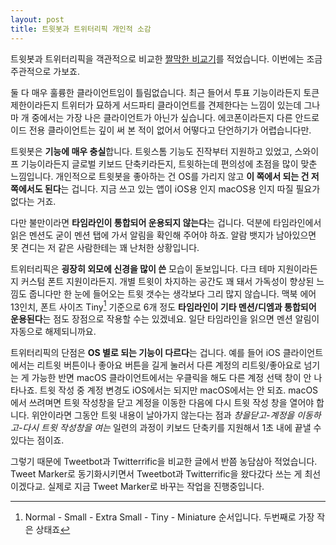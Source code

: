 ```yaml
---
layout: post
title: 트윗봇과 트위터리픽 개인적 소감
---
```


트윗봇과 트위터리픽을 객관적으로 비교한 [짤막한 비교기](https://canor.cf/2017/12/30/Tweetbot과-Twitterrific/)를 적었습니다. 이번에는 조금 주관적으로 가보죠.

둘 다 매우 훌륭한 클라이언트임이 틀림없습니다. 최근 들어서 투표 기능이라든지 토큰 제한이라든지 트위터가 묘하게 서드파티 클라이언트를 견제한다는 느낌이 있는데 그나마 개 중에서는 가장 나은 클라이언트가 아닌가 싶습니다. 에코폰이라든지 다른 안드로이드 전용 클라이언트는 깊이 써 본 적이 없어서 어떻다고 단언하기가 어렵습니다만.

트윗봇은 **기능에 매우 충실**합니다. 트윗스톰 기능도 진작부터 지원하고 있었고, 스와이프 기능이라든지 글로벌 키보드 단축키라든지, 트윗하는데 편의성에 초점을 많이 맞춘 느낌입니다. 개인적으로 트윗봇을 좋아하는 건 OS를 가리지 않고 **이 쪽에서 되는 건 저 쪽에서도 된다**는 겁니다. 지금 쓰고 있는 앱이 iOS용 인지 macOS용 인지 따질 필요가 없다는 거죠.

다만 불만이라면 **타임라인이 통합되어 운용되지 않는다**는 겁니다. 덕분에 타임라인에서 읽은 멘션도 굳이 멘션 탭에 가서 알림을 확인해 주어야 하죠. 알람 뱃지가 남아있으면 못 견디는 저 같은 사람한테는 꽤 난처한 상황입니다.

트위터리픽은 **굉장히 외모에 신경을 많이 쓴** 모습이 돋보입니다. 다크 테마 지원이라든지 커스텀 폰트 지원이라든지. 개별 트윗이 차지하는 공간도 꽤 돼서 가독성이 향상된 느낌도 줍니다만 한 눈에 들어오는 트윗 갯수는 생각보다 그리 많지 않습니다. 맥북 에어 13인치, 폰트 사이즈 Tiny[^1] 기준으로 6개 정도 **타임라인이 기타 멘션/디엠과 통합되어 운용된다**는 점도 장점으로 작용할 수는 있겠네요. 일단 타임라인을 읽으면 멘션 알림이 자동으로 해제되니까요.

[^1]: Normal - Small - Extra Small - Tiny - Miniature 순서입니다. 두번째로 가장 작은 상태죠

트위터리픽의 단점은 **OS 별로 되는 기능이 다르다**는 겁니다. 예를 들어 iOS 클라이언트에서는 리트윗 버튼이나 좋아요 버튼을 길게 눌러서 다른 계정의 리트윗/좋아요로 넘기는 게 가능한 반면 macOS 클라이언트에서는 우클릭을 해도 다른 계정 선택 창이 안 나타나죠. 트윗 작성 중 계정 변경도 iOS에서는 되지만 macOS에서는 안 되죠. macOS에서 쓰려며면 트윗 작성창을 닫고 계정을 이동한 다음에 다시 트윗 작성 창을 열어야 합니다. 위안이라면 그동안 트윗 내용이 날아가지 않는다는 점과 *창을닫고-계정을 이동하고-다시 트윗 작성창을 여는* 일련의 과정이 키보드 단축키를 지원해서 1초 내에 끝낼 수 있다는 점이죠.

그렇기 때문에 Tweetbot과 Twitterrific을 비교한 글에서 반쯤 농담삼아 적었습니다. Tweet Marker로 동기화시키면서 Tweetbot과 Twitterrific을 왔다갔다 쓰는 게 최선이겠다교. 실제로 지금 Tweet Marker로 바꾸는 작업을 진행중입니다.

